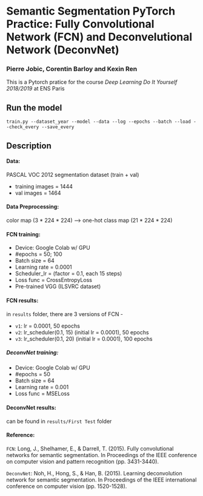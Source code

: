 # Semantic Segmentation PyTorch Practice: Fully Convolutional Network (FCN) and Deconvelutional Network (DeconvNet)
### Pierre Jobic, Corentin Barloy and Kexin Ren

This is a Pytorch pratice for the course _Deep Learning Do It Yourself 2018/2019_ at ENS Paris

## Run the model
```
train.py --dataset_year --model --data --log --epochs --batch --load --check_every --save_every
```


## Description 
#### Data:
PASCAL VOC 2012 segmentation dataset (train + val)
- training images = 1444
- val images = 1464



#### Data Preprocessing:
color map (3 * 224 * 224) --> one-hot class map (21 * 224 * 224)



#### FCN training:
- Device: Google Colab w/ GPU
- #epochs = 50; 100
- Batch size = 64
- Learning rate = 0.0001 
- Scheduler_lr = (factor = 0.1, each 15 steps)
- Loss func =  CrossEntropyLoss
- Pre-trained VGG (ILSVRC dataset)



#### FCN results:
in `results` folder, there are 3 versions of FCN -
- `v1`: lr = 0.0001, 50 epochs
- `v2`: lr_scheduler(0.1, 15) (initial lr = 0.0001), 50 epochs
- `v3`: lr_scheduler(0.1, 20) (initial lr = 0.0001), 100 epochs



##### DeconvNet training:
- Device: Google Colab w/ GPU
- #epochs = 50
- Batch size = 64
- Learning rate = 0.001
- Loss func =  MSELoss



#### DeconvNet results:
can be found in `results/First Test` folder



#### Reference:
`FCN`: Long, J., Shelhamer, E., & Darrell, T. (2015). Fully convolutional networks for semantic segmentation. In Proceedings of the IEEE conference on computer vision and pattern recognition (pp. 3431-3440).


`DeconvNet`: Noh, H., Hong, S., & Han, B. (2015). Learning deconvolution network for semantic segmentation. In Proceedings of the IEEE international conference on computer vision (pp. 1520-1528).

